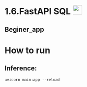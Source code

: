 # 1.6.FastAPI SQL <image src="https://fastapi.tiangolo.com/img/favicon.png" width = "30">
## Beginer_app

# How to run
## Inference:
```
uvicorn main:app --reload
```
 
